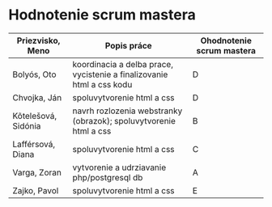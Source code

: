 # Hodnotenie scrum mastera

Priezvisko, Meno | Popis práce | Ohodnotenie scrum mastera
-----------------|-------------|---------------------------
Bolyós, Oto | koordinacia a delba prace, vycistenie a finalizovanie html a css kodu | D
Chvojka, Ján | spoluvytvorenie html a css | D
Kõtelešová, Sidónia | navrh rozlozenia webstranky (obrazok); spoluvytvorenie html a css | B
Lafférsová, Diana | spoluvytvorenie html a css | C
Varga, Zoran | vytvorenie a udrziavanie php/postgresql db | A
Zajko, Pavol | spoluvytvorenie html a css | E
